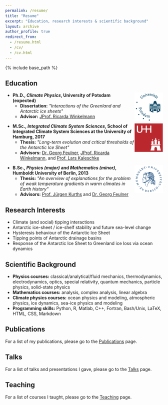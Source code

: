 ```yaml
---
permalink: /resume/
title: "Resume"
excerpt: "Education, research interests & scientific background"
layout: archive
author_profile: true
redirect_from:
  - /resume.html
  - /cv/
  - /cv.html
---
```


{% include base_path %}

## Education
<img style="float: right;" src="/images/logo_uni-potsdam.png" width="90">

- **Ph.D., *Climate Physics*, University of Potsdam (expected)**
  - **Dissertation:** *"Interactions of the Greenland and Antarctic ice sheets"*
  - **Advisor:** [JProf. Ricarda Winkelmann]

<img style="float: right;" src="/images/logo_uni-hamburg.png" width="90">

- **M.Sc., *Integrated Climate System Sciences*, School of Integrated Climate System Sciences at the University of Hamburg, 2017**
  - **Thesis:** *"Long-term evolution and critical thresholds of the Antarctic Ice Sheet"*
  - **Advisors:** [Dr. Georg Feulner], [JProf. Ricarda Winkelmann], and [Prof. Lars Kaleschke]

<img style="float: right;" src="/images/logo_uni-huberlin.png" width="90">

- **B.Sc., *Physics (major)* and *Mathematics (minor)*, Humboldt University of Berlin, 2013**
  - **Thesis:** *"An overview of explanations for the problem of weak temperature gradients in warm climates in Earth history"*
  - **Advisors:** [Prof. Jürgen Kurths] and [Dr. Georg Feulner]

## Research Interests
- Climate (and social) tipping interactions
- Antarctic ice-sheet / ice-shelf stability and future sea-level change
- Hysteresis behaviour of the Antarctic Ice Sheet
- Tipping points of Antarctic drainage basins
- Response of the Antarctic Ice Sheet to Greenland ice loss via ocean dynamics
  
## Scientific Background
- **Physics courses:**
  classical/analytical/fluid mechanics, thermodynamics, electrodynamics, optics, special relativity, quantum mechanics, particle physics, solid-state physics
- **Mathematics courses:**
  analysis, complex analysis, linear algebra
- **Climate physics courses:**
  ocean physics and modeling, atmospheric physics, ice dynamics, sea-ice physics and modeling
- **Programming skills:**
  Python, R, Matlab, C++, Fortran, Bash/Unix, LaTeX, HTML, CSS, Markdown

## Publications
For a list of my publications, please go to the [Publications](/publications/) page.
  
## Talks
For a list of talks and presentations I gave, please go to the [Talks](/talks/) page.
  
## Teaching
For a list of courses I taught, please go to the [Teaching](/teaching/) page.


[JProf. Ricarda Winkelmann]: https://ricarda.science
[Dr. Georg Feulner]: https://www.pik-potsdam.de/members/feulner
[Prof. Lars Kaleschke]: https://www.clisap.de/clisap/people/lars_kaleschke-7/
[Prof. Jürgen Kurths]: https://www.pik-potsdam.de/members/kurths